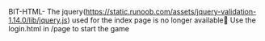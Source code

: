  B I T - H T M L - 
 The jquery(https://static.runoob.com/assets/jquery-validation-1.14.0/lib/jquery.js) used for the index page is no longer available🥲
Use the login.html in /page to start the game
 
